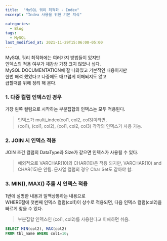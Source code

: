 ```yaml
---
title:  "MySQL 쿼리 최적화 - Index"
excerpt: "Index 사용을 위한 기본 지식"

categories:
  - Blog
tags:
  - MySQL
last_modified_at: 2021-11-29T15:06:00-05:00
---
```


MySQL 쿼리 최적화에는 여러가지 방법들이 있지만  
인덱스의 적용 여부가 체감상 가장 크지 않았나 싶다.  
MySQL DOCUMENTATION에 잘 나와있고 기본적인 내용이지만  
한번 해석 했었다고 나중에도 매끄럽게 이해되지도 않고  
급할때를 위해 정리 해 본다.

### 1. 다중 컬럼 인덱스인 경우
가장 왼쪽 컬럼으로 시작하는 부분집합의 인덱스는 모두 적용된다.
> 인덱스가 multi_index(col1, col2, col3)이라면,  
> (col1), (col1, col2), (col1, col2, col3) 각각의 인덱스가 사용 가능.

### 2. JOIN 시 인덱스 적용
JOIN 조건 컬럼의 DataType과 Size가 같으면 인덱스가 사용될 수 있다.
> 예외적으로 VARCHAR(10)와 CHAR(10)은 적용 되지만, VARCHAR(10) and CHAR(15)은 안됨.
> 문자열 컬럼의 경우 Char Set도 같아야 함.

### 3. MIN(), MAX() 추출 시 인덱스 적용
1번에 설명한 내용과 일맥상통하는 내용으로  
WHERE절에 첫번째 인덱스 컬럼(col1)이 상수로 적용되면, 다음 인덱스 컬럼(col2)을 빠르게 찾을 수 있다.
> 부분집합 인덱스인 (col1, col2)를 사용한다고 이해하면 쉬움.
<!--
    코드블록 위아래에는 빈줄이 있어야 함!!
-->
``` sql
SELECT MIN(col2), MAX(col2)
FROM tbl_name WHERE col1=10;
```